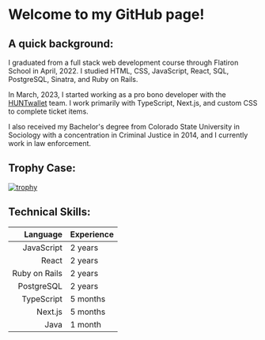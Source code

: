 # Welcome to my GitHub page!

## A quick background:
I graduated from a full stack web development course through Flatiron School in April, 2022. I studied HTML, CSS, JavaScript, React, SQL, PostgreSQL, Sinatra, and Ruby on Rails. 

In March, 2023, I started working as a pro bono developer with the [HUNTwallet](https://www.huntwallet.com/) team. I work primarily with TypeScript, Next.js, and custom CSS to complete ticket items. 

I also received my Bachelor's degree from Colorado State University in Sociology with a concentration in Criminal Justice in 2014, and I currently work in law enforcement. 

## Trophy Case:
[![trophy](https://github-profile-trophy.vercel.app/?username=mkienbus&theme=onedark&rank=SSS,SS,S,AAA,AA,A,B,C)](https://github.com/ryo-ma/github-profile-trophy)

## Technical Skills:
| Language | Experience |
|-----:|---------------|
|     JavaScript | 2 years |
|     React | 2 years |
|     Ruby on Rails | 2 years |
|     PostgreSQL | 2 years |
|     TypeScript | 5 months |
|     Next.js | 5 months |
|     Java | 1 month |




<!--
**mkienbus/mkienbus** is a ✨ _special_ ✨ repository because its `README.md` (this file) appears on your GitHub profile.

Here are some ideas to get you started:

- 🔭 I’m currently working on ...
- 🌱 I’m currently learning ...
- 👯 I’m looking to collaborate on ...
- 🤔 I’m looking for help with ...
- 💬 Ask me about ...
- 📫 How to reach me: ...
- 😄 Pronouns: ...
- ⚡ Fun fact: ...
-->
